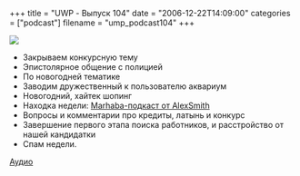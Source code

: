+++
title = "UWP - Выпуск 104"
date = "2006-12-22T14:09:00"
categories = ["podcast"]
filename = "ump_podcast104"
+++

![](https://podcast.umputun.com/images/uwp/uwp104.jpg)



- Закрываем конкурсную тему
- Эпистолярное общение с полицией
- По новогодней тематике
- Заводим дружественный к пользователю аквариум
- Новогодний, хайтек шопинг
- Находка недели: [Marhaba-подкаст от AlexSmith](http://marhaba.rpod.ru)
- Вопросы и комментарии про кредиты, латынь и конкурс
- Завершение первого этапа поиска работников, и расстройство от нашей кандидатки
- Спам недели.

[Аудио](https://podcast.umputun.com/media/ump_podcast104.mp3)
<audio src="https://podcast.umputun.com/media/ump_podcast104.mp3" preload="none">